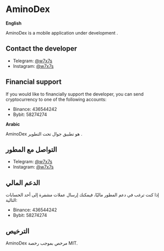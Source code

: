 # AminoDex

**English**

AminoDex is a mobile application under development .

## Contact the developer

* Telegram: [@w7x7s](https://t.me/w7x7s)
* Instagram: [@w7x7s](https://www.instagram.com/w7x7s)

## Financial support

If you would like to financially support the developer, you can send cryptocurrency to one of the following accounts:

* Binance: 436544242
* Bybit: 58274274



**Arabic**

AminoDex هو تطبيق جوال تحت التطوير .

## التواصل مع المطور

* Telegram: [@w7x7s](https://t.me/w7x7s)
* Instagram: [@w7x7s](https://www.instagram.com/w7x7s)

## الدعم المالي

إذا كنت ترغب في دعم المطور ماليًا، فيمكنك إرسال عملات مشفرة إلى أحد الحسابات التالية:

* Binance: 436544242
* Bybit: 58274274

## الترخيص

AminoDex مرخص بموجب رخصة MIT.
